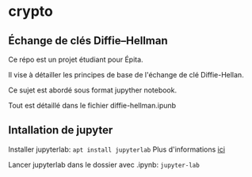 # crypto
## Échange de clés Diffie–Hellman

Ce répo est un projet étudiant pour Épita.

Il vise à détailler les principes de base de l'échange de clé Diffie-Hellan.

Ce sujet est abordé sous format jupyther notebook.

Tout est détaillé dans le fichier diffie-hellman.ipunb

## Intallation de jupyter

Installer jupyterlab:
`apt install jupyterlab`
Plus d'informations [ici](https://jupyter.org/install)

Lancer jupyterlab dans le dossier avec .ipynb:
`jupyter-lab`
